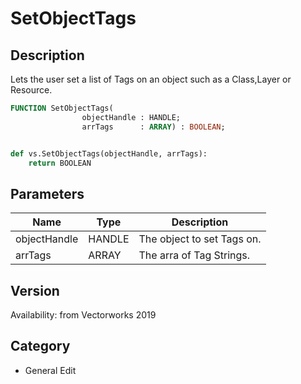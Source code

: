 # SetObjectTags

## Description
Lets the user set a list of Tags on an object such as a Class,Layer or Resource.

```pascal
FUNCTION SetObjectTags(
				objectHandle : HANDLE;
				arrTags      : ARRAY) : BOOLEAN;
```

```python

def vs.SetObjectTags(objectHandle, arrTags):
    return BOOLEAN
```

## Parameters
|Name|Type|Description|
|---|---|---|
|objectHandle|HANDLE|The object to set Tags on.|
|arrTags|ARRAY|The arra of Tag Strings.|

## Version
Availability: from Vectorworks 2019
## Category
* General Edit

